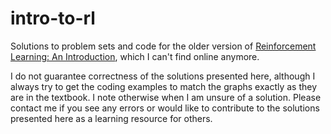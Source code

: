 # intro-to-rl

Solutions to problem sets and code for the older version of [Reinforcement Learning: An Introduction](http://incompleteideas.net/book/bookdraft2017nov5.pdf), which I can't find online anymore.

I do not guarantee correctness of the solutions presented here, although I always try to get the coding examples to match the graphs exactly as they are in the textbook. I note otherwise when I am unsure of a solution. Please contact me if you see any errors or would like to contribute to the solutions presented here as a learning resource for others.
